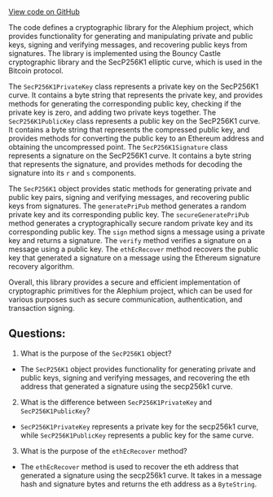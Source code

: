 [View code on GitHub](https://github.com/alephium/alephium/blob/master/crypto/src/main/scala/org/alephium/crypto/SecP256K1.scala)

The code defines a cryptographic library for the Alephium project, which provides functionality for generating and manipulating private and public keys, signing and verifying messages, and recovering public keys from signatures. The library is implemented using the Bouncy Castle cryptographic library and the SecP256K1 elliptic curve, which is used in the Bitcoin protocol.

The `SecP256K1PrivateKey` class represents a private key on the SecP256K1 curve. It contains a byte string that represents the private key, and provides methods for generating the corresponding public key, checking if the private key is zero, and adding two private keys together. The `SecP256K1PublicKey` class represents a public key on the SecP256K1 curve. It contains a byte string that represents the compressed public key, and provides methods for converting the public key to an Ethereum address and obtaining the uncompressed point. The `SecP256K1Signature` class represents a signature on the SecP256K1 curve. It contains a byte string that represents the signature, and provides methods for decoding the signature into its `r` and `s` components.

The `SecP256K1` object provides static methods for generating private and public key pairs, signing and verifying messages, and recovering public keys from signatures. The `generatePriPub` method generates a random private key and its corresponding public key. The `secureGeneratePriPub` method generates a cryptographically secure random private key and its corresponding public key. The `sign` method signs a message using a private key and returns a signature. The `verify` method verifies a signature on a message using a public key. The `ethEcRecover` method recovers the public key that generated a signature on a message using the Ethereum signature recovery algorithm.

Overall, this library provides a secure and efficient implementation of cryptographic primitives for the Alephium project, which can be used for various purposes such as secure communication, authentication, and transaction signing.
## Questions: 
 1. What is the purpose of the `SecP256K1` object?
- The `SecP256K1` object provides functionality for generating private and public keys, signing and verifying messages, and recovering the eth address that generated a signature using the secp256k1 curve.

2. What is the difference between `SecP256K1PrivateKey` and `SecP256K1PublicKey`?
- `SecP256K1PrivateKey` represents a private key for the secp256k1 curve, while `SecP256K1PublicKey` represents a public key for the same curve.

3. What is the purpose of the `ethEcRecover` method?
- The `ethEcRecover` method is used to recover the eth address that generated a signature using the secp256k1 curve. It takes in a message hash and signature bytes and returns the eth address as a `ByteString`.
